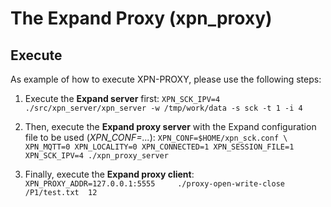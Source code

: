 
# The Expand Proxy (xpn_proxy)


## Execute

As example of how to execute XPN-PROXY, please use the following steps:

  1.  Execute the **Expand server** first:
     ``
   XPN_SCK_IPV=4 ./src/xpn_server/xpn_server -w /tmp/work/data -s sck -t 1 -i 4
   ``
   
  2.  Then, execute the **Expand proxy server** with the Expand configuration file to be used (*XPN_CONF=...*):
      ``
   XPN_CONF=$HOME/xpn_sck.conf \
   XPN_MQTT=0 XPN_LOCALITY=0 XPN_CONNECTED=1 XPN_SESSION_FILE=1 XPN_SCK_IPV=4 ./xpn_proxy_server
   ``
   
  3.  Finally, execute the **Expand proxy client**:
     ``
   XPN_PROXY_ADDR=127.0.0.1:5555     ./proxy-open-write-close /P1/test.txt  12
   ``


